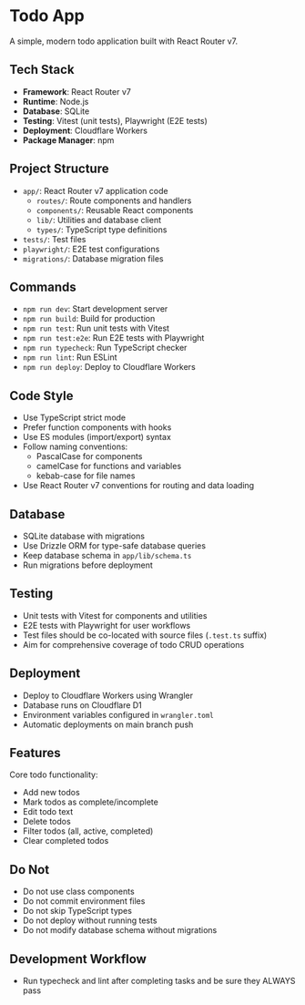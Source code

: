 # Todo App

A simple, modern todo application built with React Router v7.

## Tech Stack

- **Framework**: React Router v7
- **Runtime**: Node.js
- **Database**: SQLite  
- **Testing**: Vitest (unit tests), Playwright (E2E tests)
- **Deployment**: Cloudflare Workers
- **Package Manager**: npm

## Project Structure

- `app/`: React Router v7 application code
  - `routes/`: Route components and handlers
  - `components/`: Reusable React components
  - `lib/`: Utilities and database client
  - `types/`: TypeScript type definitions
- `tests/`: Test files
- `playwright/`: E2E test configurations
- `migrations/`: Database migration files

## Commands

- `npm run dev`: Start development server
- `npm run build`: Build for production
- `npm run test`: Run unit tests with Vitest
- `npm run test:e2e`: Run E2E tests with Playwright
- `npm run typecheck`: Run TypeScript checker
- `npm run lint`: Run ESLint
- `npm run deploy`: Deploy to Cloudflare Workers

## Code Style

- Use TypeScript strict mode
- Prefer function components with hooks
- Use ES modules (import/export) syntax
- Follow naming conventions:
  - PascalCase for components
  - camelCase for functions and variables
  - kebab-case for file names
- Use React Router v7 conventions for routing and data loading

## Database

- SQLite database with migrations
- Use Drizzle ORM for type-safe database queries
- Keep database schema in `app/lib/schema.ts`
- Run migrations before deployment

## Testing

- Unit tests with Vitest for components and utilities
- E2E tests with Playwright for user workflows
- Test files should be co-located with source files (`.test.ts` suffix)
- Aim for comprehensive coverage of todo CRUD operations

## Deployment

- Deploy to Cloudflare Workers using Wrangler
- Database runs on Cloudflare D1
- Environment variables configured in `wrangler.toml`
- Automatic deployments on main branch push

## Features

Core todo functionality:
- Add new todos
- Mark todos as complete/incomplete
- Edit todo text
- Delete todos
- Filter todos (all, active, completed)
- Clear completed todos

## Do Not

- Do not use class components
- Do not commit environment files
- Do not skip TypeScript types
- Do not deploy without running tests
- Do not modify database schema without migrations

## Development Workflow

- Run typecheck and lint after completing tasks and be sure they ALWAYS pass